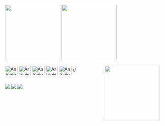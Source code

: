 <div>
    <a href=""></a>
    <img height="180em" src="https://github-readme-stats-sigma-five.vercel.app/api?username=antoniolisboa&show_icons=true&theme=gruvbox">
    <img height="180em" src="https://github-readme-stats-sigma-five.vercel.app/api/top-langs/?username=antoniolisboa&layout=compact&theme=gruvbox">
</div>
<div style="display: inline_block"><br>
    <img align="center" alt="Antonio" height="30" width="40" src="https://cdn.jsdelivr.net/gh/devicons/devicon/icons/python/python-original.svg">
    <img align="center" alt="Antonio" height="30" width="40" src="https://cdn.jsdelivr.net/gh/devicons/devicon/icons/html5/html5-original.svg">
    <img align="center" alt="Antonio" height="30" width="40" src="https://cdn.jsdelivr.net/gh/devicons/devicon/icons/css3/css3-original.svg">
    <img align="center" alt="Antonio" height="30" width="40" src="https://cdn.jsdelivr.net/gh/devicons/devicon/icons/dart/dart-original.svg">
    <img align="center" alt="Antonio" height="30" width="40" src="https://cdn.jsdelivr.net/gh/devicons/devicon/icons/flutter/flutter-original.svg">
    // <img align="right" height="180em" src="https://i.picasion.com/pic92/3bc6ee91a95a3010bafef4bc3637f901.gif">
</div>

##

<div>
    <a href="https://www.youtube.com/channel/UCCVID0U_MtBdBGIUiAZW5WQ"><img src="https://img.shields.io/badge/YouTube-FF0000?style=for-the-badge&logo=youtube&logoColor=white" target="_blank"></a>
    <a href="https://www.instagram.com/antoniocarlosdelisboa"><img src="https://img.shields.io/badge/Instagram-E4405F?style=for-the-badge&logo=instagram&logoColor=white" target="_blank"></a>
    <a href="https://www.linkedin.com/in/antonio-carlos-de-lisboa/"><img src="https://img.shields.io/badge/LinkedIn-0077B5?style=for-the-badge&logo=linkedin&logoColor=white" target="_blank"></a>
</div>

